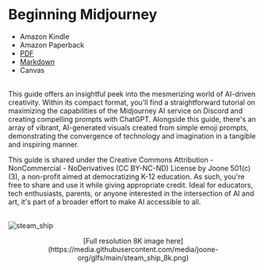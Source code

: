 # Beginning Midjourney

* Amazon Kindle
* Amazon Paperback
* [PDF](https://github.com/joone-org/curriculum.joone.org/blob/main/curriculum/9798851707100/MidJourney.pdf)
* [Markdown](https://github.com/joone-org/curriculum.joone.org/blob/main/curriculum/9798851707100/midjourney.md)
* Canvas<br><br>

This guide offers an insightful peek into the mesmerizing world of AI-driven creativity. Within its compact format, you'll find a straightforward tutorial on maximizing the capabilities of the Midjourney AI service on Discord and creating compelling prompts with ChatGPT. Alongside this guide, there's an array of vibrant, AI-generated visuals created from simple emoji prompts, demonstrating the convergence of technology and imagination in a tangible and inspiring manner.

This guide is shared under the Creative Commons Attribution - NonCommercial - NoDerivatives (CC BY-NC-ND) License by Joone 501(c)(3), a non-profit aimed at democratizing K-12 education. As such, you're free to share and use it while giving appropriate credit. Ideal for educators, tech enthusiasts, parents, or anyone interested in the intersection of AI and art, it's part of a broader effort to make AI accessible to all.<br><br>

![steam_ship](https://github.com/joone-org/curriculum.joone.org/assets/137654670/aa2d91df-bf2a-476e-b9fa-4f5d33ec6ed4)
<div align="center">
[Full resolution 8K image here](https://media.githubusercontent.com/media/joone-org/glfs/main/steam_ship_8k.png)
</div>
